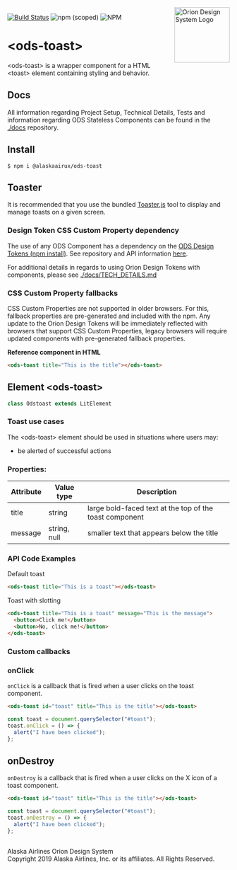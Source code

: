 <img src="https://resource.alaskaair.net/-/media/2C1969F8FB244C919205CD48429C13AC" alt="Orion Design System Logo" title="Be the change you want to see" width="125" align="right" />

[![Build Status](https://travis-ci.org/AlaskaAirlines/OrionStatelessComponents__ods-toast.svg?branch=master)](https://travis-ci.org/AlaskaAirlines/OrionStatelessComponents__ods-toast)
![npm (scoped)](https://img.shields.io/npm/v/@alaskaairux/ods-toast.svg?color=orange)
![NPM](https://img.shields.io/npm/l/@alaskaairux/ods-toast.svg?color=blue)

# \<ods-toast>

\<ods-toast> is a wrapper component for a HTML \<toast> element containing styling and behavior.

## Docs

All information regarding Project Setup, Technical Details, Tests and information regarding ODS Stateless Components can be found in the [./docs](https://github.com/AlaskaAirlines/OrionStatelessComponents__docs/tree/master/docs) repository.

## Install

```shell
$ npm i @alaskaairux/ods-toast
```

## Toaster

It is recommended that you use the bundled [Toaster.js](Toaster.md) tool to display and manage toasts on a given screen.

### Design Token CSS Custom Property dependency

The use of any ODS Component has a dependency on the [ODS Design Tokens (npm install)](https://www.npmjs.com/package/@alaskaairux/orion-design-tokens). See repository and API information [here](https://github.com/AlaskaAirlines/OrionDesignTokens).

For additional details in regards to using Orion Design Tokens with components, please see [./docs/TECH_DETAILS.md](https://github.com/AlaskaAirlines/OrionStatelessComponents__docs/blob/master/docs/TECH_DETAILS.md)

### CSS Custom Property fallbacks

CSS Custom Properties are not supported in older browsers. For this, fallback properties are pre-generated and included with the npm. Any update to the Orion Design Tokens will be immediately reflected with browsers that support CSS Custom Properties, legacy browsers will require updated components with pre-generated fallback properties.

**Reference component in HTML**

```html
<ods-toast title="This is the title"></ods-toast>
```

## Element \<ods-toast>

```javascript
class Odstoast extends LitElement
```

### Toast use cases

The \<ods-toast> element should be used in situations where users may:

- be alerted of successful actions

### Properties:

| Attribute | Value type   | Description                                             |
| --------- | ------------ | ------------------------------------------------------- |
| title     | string       | large bold-faced text at the top of the toast component |
| message   | string, null | smaller text that appears below the title               |

### API Code Examples

Default toast

```html
<ods-toast title="This is a toast"></ods-toast>
```

Toast with slotting

```html
<ods-toast title="This is a toast" message="This is the message">
  <button>Click me!</button>
  <button>No, click me!</button>
</ods-toast>
```

### Custom callbacks

### onClick

`onClick` is a callback that is fired when a user clicks on the toast component.

```html
<ods-toast id="toast" title="This is the title"></ods-toast>
```

```javascript
const toast = document.querySelector("#toast");
toast.onClick = () => {
  alert("I have been clicked");
};
```

## onDestroy

`onDestroy` is a callback that is fired when a user clicks on the X icon of a toast component.

```html
<ods-toast id="toast" title="This is the title"></ods-toast>
```

```javascript
const toast = document.querySelector("#toast");
toast.onDestroy = () => {
  alert("I have been clicked");
};
```

##

Alaska Airlines Orion Design System<br>
Copyright 2019 Alaska Airlines, Inc. or its affiliates. All Rights Reserved.
